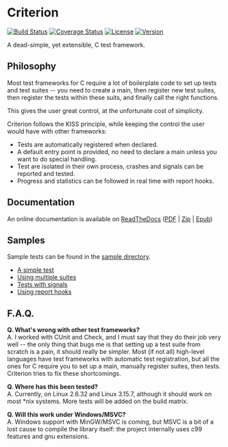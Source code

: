 
Criterion
=========

[![Build Status](https://travis-ci.org/Snaipe/Criterion.svg?branch=master)](https://travis-ci.org/Snaipe/Criterion) 
[![Coverage Status](https://coveralls.io/repos/Snaipe/Criterion/badge.svg?branch=master)](https://coveralls.io/r/Snaipe/Criterion?branch=master) 
[![License](https://img.shields.io/badge/license-MIT-blue.svg?style=flat)](https://github.com/Snaipe/Criterion/blob/master/LICENSE) 
[![Version](https://img.shields.io/github/tag/Snaipe/Criterion.svg?label=version&style=flat)](https://github.com/Snaipe/Criterion/releases)

A dead-simple, yet extensible, C test framework.

## Philosophy

Most test frameworks for C require a lot of boilerplate code to
set up tests and test suites -- you need to create a main,
then register new test suites, then register the tests within
these suits, and finally call the right functions.

This gives the user great control, at the unfortunate cost of simplicity.

Criterion follows the KISS principle, while keeping the control
the user would have with other frameworks:

* Tests are automatically registered when declared.
* A default entry point is provided, no need to declare a main
  unless you want to do special handling.
* Test are isolated in their own process, crashes and signals can be
  reported and tested.
* Progress and statistics can be followed in real time with report hooks.

## Documentation

An online documentation is available on [ReadTheDocs][online-docs] 
([PDF][pdf-docs] | [Zip][zip-docs] | [Epub][epub-docs])

## Samples

Sample tests can be found in the [sample directory][samples].

* [A simple test][sample-simple]
* [Using multiple suites][sample-suites]
* [Tests with signals][sample-signal]
* [Using report hooks][sample-report]

## F.A.Q.

**Q. What's wrong with other test frameworks?**  
A. I worked with CUnit and Check, and I must say that they do their job
   very well -- the only thing that bugs me is that setting up a test
   suite from scratch is a pain, it should really be simpler. Most
   (if not all) high-level languages have test frameworks with automatic
   test registration, but all the ones for C require you to set up a
   main, manually register suites, then tests. Criterion tries to
   fix these shortcomings.

**Q. Where has this been tested?**  
A. Currently, on Linux 2.6.32 and Linux 3.15.7, although it should work on
   most \*nix systems. More tests will be added on the build matrix.

**Q. Will this work under Windows/MSVC?**  
A. Windows support with MinGW/MSVC is coming, but MSVC is a bit of a lost cause
   to compile the library itself: the project internally uses c99 features and gnu
   extensions.

[online-docs]: http://criterion.readthedocs.org/
[pdf-docs]: http://readthedocs.org/projects/criterion/downloads/pdf/latest/
[zip-docs]: http://readthedocs.org/projects/criterion/downloads/htmlzip/latest/
[epub-docs]: http://readthedocs.org/projects/criterion/downloads/epub/latest/

[samples]: https://github.com/Snaipe/Criterion/tree/master/samples
[sample-simple]: https://github.com/Snaipe/Criterion/blob/master/samples/simple.c
[sample-suites]: https://github.com/Snaipe/Criterion/blob/master/samples/suites.c
[sample-signal]: https://github.com/Snaipe/Criterion/blob/master/samples/signal.c
[sample-report]: https://github.com/Snaipe/Criterion/blob/master/samples/report.c
